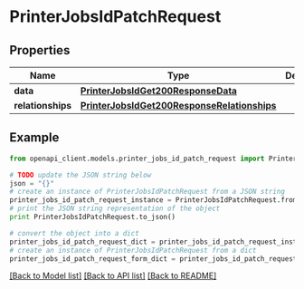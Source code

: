 # PrinterJobsIdPatchRequest


## Properties
Name | Type | Description | Notes
------------ | ------------- | ------------- | -------------
**data** | [**PrinterJobsIdGet200ResponseData**](PrinterJobsIdGet200ResponseData.md) |  | [optional] 
**relationships** | [**PrinterJobsIdGet200ResponseRelationships**](PrinterJobsIdGet200ResponseRelationships.md) |  | [optional] 

## Example

```python
from openapi_client.models.printer_jobs_id_patch_request import PrinterJobsIdPatchRequest

# TODO update the JSON string below
json = "{}"
# create an instance of PrinterJobsIdPatchRequest from a JSON string
printer_jobs_id_patch_request_instance = PrinterJobsIdPatchRequest.from_json(json)
# print the JSON string representation of the object
print PrinterJobsIdPatchRequest.to_json()

# convert the object into a dict
printer_jobs_id_patch_request_dict = printer_jobs_id_patch_request_instance.to_dict()
# create an instance of PrinterJobsIdPatchRequest from a dict
printer_jobs_id_patch_request_form_dict = printer_jobs_id_patch_request.from_dict(printer_jobs_id_patch_request_dict)
```
[[Back to Model list]](../README.md#documentation-for-models) [[Back to API list]](../README.md#documentation-for-api-endpoints) [[Back to README]](../README.md)


